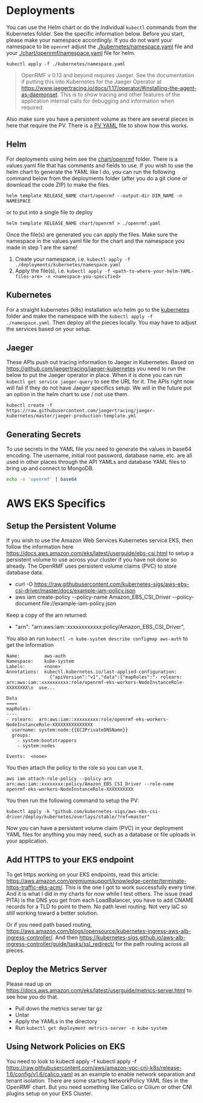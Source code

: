 # Deployments
You can use the Helm chart or do the individual `kubectl` commands from the Kubernetes folder. See the specific information below. Before you start, please make your namespace accordingly. If you do not want your namespace to be `openrmf` adjust the [./kubernetes/namespace.yaml](./kubernetes/namespace.yaml) file and your [./chart/openrmf/namespace.yaml](./chart/openrmf/values.yaml) file for helm.

```
kubectl apply -f ./kubernetes/namespace.yaml
```

> OpenRMF v 0.13 and beyond requires Jaeger. See the documentation if putting this into Kubernetes for the Jaeger Operator at https://www.jaegertracing.io/docs/1.17/operator/#installing-the-agent-as-daemonset. This is to show tracing and other features of the application internal calls for debugging and information when required. 

Also make sure you have a persistent volume as there are several pieces in here that require the PV. There is a [PV YAML](./kubernetes/pv.yaml) file to show how this works. 

## Helm
For deployments using helm see the [chart/openrmf](./chart/openrmf/) folder. There is a values.yaml file that has comments and fields to use. If you wish to use the helm chart to generate the YAML like I do, you can run the following command below from the deployments folder (after you do a git clone or download the code ZIP) to make the files. 

```
helm template RELEASE_NAME chart/openrmf --output-dir DIR_NAME -n NAMESPACE
```
or to put into a single file to deploy
```
helm template RELEASE_NAME chart/openrmf > ./openrmf.yaml
```
Once the file(s) are generated you can apply the files. Make sure the namespace in the values.yaml file for the chart and the 
namespace you made in step 1 are the same!

1. Create your namespace, i.e. `kubectl apply -f ./deployments/kubernetes/namespace.yaml`
2. Apply the file(s), i.e. `kubectl apply -f <path-to-where-your-helm-YAML-files-are> -n <namespace-you-specified>`

## Kubernetes
For a straight kubernetes (k8s) installation w/o helm go to the [kubernetes](./kubernetes) folder and make the namespace with the `kubectl apply -f ./namespace.yaml`. Then deploy all the pieces locally. You may have to adjust the services based on your setup.

## Jaeger
These APIs push out tracing information to Jaeger in Kubernetes. Based on https://github.com/jaegertracing/jaeger-kubernetes you need to run the below to put the Jaeger operator in place. When it is done you can run ` kubectl get service jaeger-query ` to see the URL for it. The APIs right now will fail if they do not have Jaeger specifics setup. We will in the future put an option in the helm chart to use / not use them. 

```
kubectl create -f https://raw.githubusercontent.com/jaegertracing/jaeger-kubernetes/master/jaeger-production-template.yml
```

## Generating Secrets
To use secrets in the YAML file you need to generate the values in base64 encoding. The username, initial root password, database name, 
etc. are all used in other places through the API YAMLs and database YAML files to bring up and connect to MongoDB.

```bash
echo -n 'openrmf' | base64 
```

# AWS EKS Specifics

## Setup the Persistent Volume

If you wish to use the Amazon Web Services Kubernetes service EKS, then follow the information here https://docs.aws.amazon.com/eks/latest/userguide/ebs-csi.html to setup a persistent volume to use across your cluster if you have not done so already. The OpenRMF uses persistent volume claims (PVC) to store database data.

* curl -O https://raw.githubusercontent.com/kubernetes-sigs/aws-ebs-csi-driver/master/docs/example-iam-policy.json
* aws iam create-policy --policy-name Amazon_EBS_CSI_Driver --policy-document file://example-iam-policy.json

Keep a copy of the arn returned: 
* "arn": "arn:aws:iam::xxxxxxxxxxxx:policy/Amazon_EBS_CSI_Driver",

You also an run `kubectl -n kube-system describe configmap aws-auth` to get the information
```
Name:         aws-auth
Namespace:    kube-system
Labels:       <none>
Annotations:  kubectl.kubernetes.io/last-applied-configuration:
                {"apiVersion":"v1","data":{"mapRoles":"- rolearn:  arn:aws:iam::xxxxxxxxxx:role/openrmf-eks-workers-NodeInstanceRole-XXXXXXXX\n  use...

Data
====
mapRoles:
----
- rolearn:  arn:aws:iam::xxxxxxxxx:role/openrmf-eks-workers-NodeInstanceRole-XXXXXXXXXXXXXXX
  username: system:node:{{EC2PrivateDNSName}}
  groups:
    - system:bootstrappers
    - system:nodes

Events:  <none>
```

You then attach the policy to the role so you can use it.

```
aws iam attach-role-policy --policy-arn arn:aws:iam::xxxxxxxx:policy/Amazon_EBS_CSI_Driver --role-name openrmf-eks-workers-NodeInstanceRole-XXXXXXXXXX
```

You then run the following command to setup the PV: 
```
kubectl apply -k "github.com/kubernetes-sigs/aws-ebs-csi-driver/deploy/kubernetes/overlays/stable/?ref=master"
```

Now you can have a persistent volume claim (PVC) in your deployment YAML files for anything you may need, such as a database or file uploads in your application.

## Add HTTPS to your EKS endpoint

To get https working on your EKS endpoints, read this article: https://aws.amazon.com/premiumsupport/knowledge-center/terminate-https-traffic-eks-acm/. This is the one I got to work successfully every time. And it is what I did in my charts for now while I test others. The issue (read PITA) is the DNS you get from each LoadBalancer, you have to add CNAME records for a TLD to point to them. No path level routing. Not very IaC so still working toward a better solution.

Or if you need path based routing, https://aws.amazon.com/blogs/opensource/kubernetes-ingress-aws-alb-ingress-controller/. And then https://kubernetes-sigs.github.io/aws-alb-ingress-controller/guide/tasks/ssl_redirect/ for the path routing across all pieces.

## Deploy the Metrics Server
Please read up on https://docs.aws.amazon.com/eks/latest/userguide/metrics-server.html to see how you do that. 
* Pull down the metrics server tar gz
* Untar
* Apply the YAMLs in the directory
* Run `kubectl get deployment metrics-server -n kube-system`

## Using Network Policies on EKS
You need to look to kubectl apply -f kubectl apply -f https://raw.githubusercontent.com/aws/amazon-vpc-cni-k8s/release-1.6/config/v1.6/calico.yaml as an example to enable network separation and tenant isolation. There are some starting NetworkPolicy YAML files in the OpenRMF chart. But you need something like Calico or Cilium or other CNI plugins setup on your EKS Cluster. 